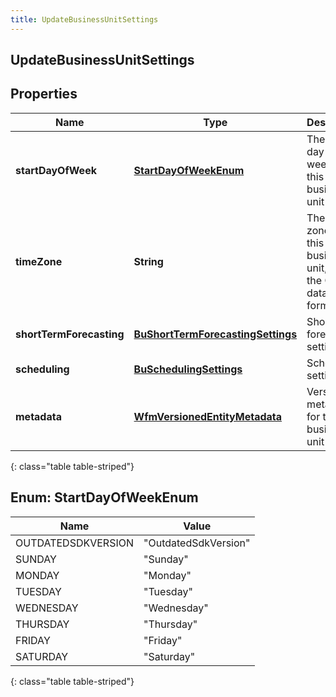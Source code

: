 ```yaml
---
title: UpdateBusinessUnitSettings
---
```


## UpdateBusinessUnitSettings

## Properties

| Name                     | Type                                                                                         | Description                                                              | Notes      |
| ------------------------ | -------------------------------------------------------------------------------------------- | ------------------------------------------------------------------------ | ---------- |
| **startDayOfWeek**       | [**StartDayOfWeekEnum**](#StartDayOfWeekEnum)<!---->                                         | The start day of week for this business unit                             | [optional] |
| **timeZone**             | <!----><!---->**String**<!---->                                                              | The time zone for this business unit, using the Olsen tz database format | [optional] |
| **shortTermForecasting** | <!----><!---->[**BuShortTermForecastingSettings**](BuShortTermForecastingSettings.md)<!----> | Short term forecasting settings                                          | [optional] |
| **scheduling**           | <!----><!---->[**BuSchedulingSettings**](BuSchedulingSettings.md)<!---->                     | Scheduling settings                                                      | [optional] |
| **metadata**             | <!----><!---->[**WfmVersionedEntityMetadata**](WfmVersionedEntityMetadata.md)<!---->         | Version metadata for this business unit                                  |            |

{: class="table table-striped"}

<a name="StartDayOfWeekEnum"></a>

## Enum: StartDayOfWeekEnum

| Name               | Value                          |
| ------------------ | ------------------------------ |
| OUTDATEDSDKVERSION | &quot;OutdatedSdkVersion&quot; |
| SUNDAY             | &quot;Sunday&quot;             |
| MONDAY             | &quot;Monday&quot;             |
| TUESDAY            | &quot;Tuesday&quot;            |
| WEDNESDAY          | &quot;Wednesday&quot;          |
| THURSDAY           | &quot;Thursday&quot;           |
| FRIDAY             | &quot;Friday&quot;             |
| SATURDAY           | &quot;Saturday&quot;           |

{: class="table table-striped"}
